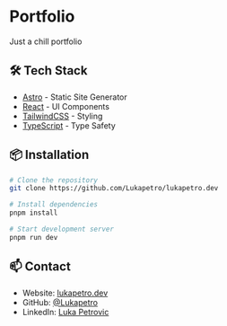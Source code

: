 # Portfolio

Just a chill portfolio

## 🛠️ Tech Stack

- [Astro](https://astro.build) - Static Site Generator
- [React](https://reactjs.org/) - UI Components
- [TailwindCSS](https://tailwindcss.com) - Styling
- [TypeScript](https://www.typescriptlang.org/) - Type Safety

## 📦 Installation

```bash
# Clone the repository
git clone https://github.com/Lukapetro/lukapetro.dev

# Install dependencies
pnpm install

# Start development server
pnpm run dev
```

## 📫 Contact

- Website: [lukapetro.dev](https://www.lukapetro.dev/)
- GitHub: [@Lukapetro](https://github.com/Lukapetro)
- LinkedIn: [Luka Petrovic](https://www.linkedin.com/in/lukapetro/)
